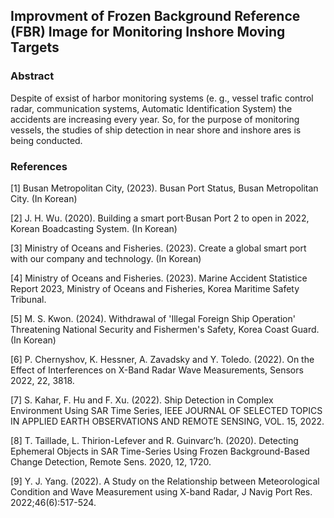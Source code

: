 ## Improvment of Frozen Background Reference (FBR) Image for Monitoring Inshore Moving Targets
### Abstract

 Despite of exsist of harbor monitoring systems (e. g., vessel trafic control radar, communication systems, Automatic Identification System) the accidents are increasing every year. So, for the purpose of monitoring vessels, the studies of ship detection in near shore and inshore ares is being conducted. 

### References

[1] Busan Metropolitan City, (2023). Busan Port Status, Busan Metropolitan City. (In Korean) 

[2] J. H. Wu. (2020). Building a smart port·Busan Port 2 to open in 2022, Korean Boadcasting System. (In Korean)

[3] Ministry of Oceans and Fisheries. (2023). Create a global smart port with our company and technology. (In Korean)

[4] Ministry of Oceans and Fisheries. (2023). Marine Accident Statistice Report 2023, Ministry of Oceans and Fisheries, Korea Maritime Safety Tribunal.

[5] M. S. Kwon. (2024). Withdrawal of 'Illegal Foreign Ship Operation' Threatening National Security and Fishermen's Safety, Korea Coast Guard. (In Korean)

[6] P. Chernyshov, K. Hessner, A. Zavadsky and Y. Toledo. (2022). On the Effect of Interferences on X-Band Radar Wave Measurements, Sensors 2022, 22, 3818.

[7] S. Kahar, F. Hu and F. Xu. (2022). Ship Detection in Complex Environment Using SAR Time Series, IEEE JOURNAL OF SELECTED TOPICS IN APPLIED EARTH OBSERVATIONS AND REMOTE SENSING, VOL. 15, 2022.

[8] T. Taillade, L. Thirion-Lefever and R. Guinvarc’h. (2020). Detecting Ephemeral Objects in SAR Time-Series Using Frozen Background-Based Change Detection, Remote Sens. 2020, 12, 1720.

[9] Y. J. Yang. (2022). A Study on the Relationship between Meteorological Condition and Wave Measurement using X-band Radar, J Navig Port Res. 2022;46(6):517-524. 
